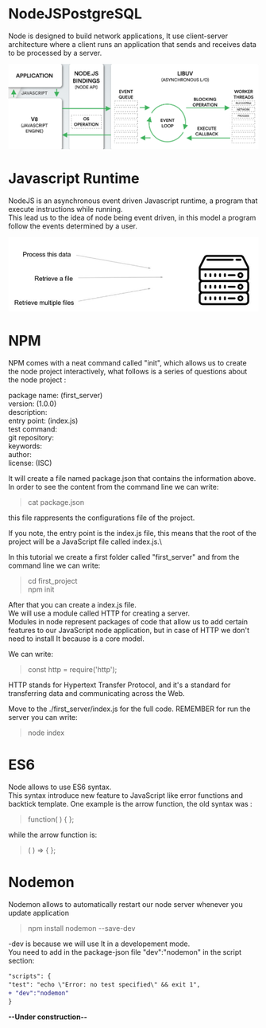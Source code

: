 # NodeJSPostgreSQL
Node is designed to build network applications, It use client-server architecture where a client runs an application that sends and receives data to be processed by a server.

![Getting Started](./images/node.js-architecture.png)

# Javascript Runtime
NodeJS is an asynchronous event driven Javascript runtime, a program that execute instructions while running.\
This lead us to the idea of node being event driven, in this model a program follow the events determined by a user.

![Getting Started](./images/EventDriven.JPG)

# NPM
NPM comes with a neat command called "init", which allows us to create the node project interactively, what follows is a series of questions about the node project :

package name: (first_server)\
version: (1.0.0)\
description:\
entry point: (index.js)\
test command:\
git repository:\
keywords:\
author:\
license: (ISC)

It will create a file named package.json that contains the information above.\
In order to see the content from the command line we can write: 
> cat package.json

this file rappresents the configurations file of the project. 

If you note, the entry point is the index.js file, this means that the root of the project will be a JavaScript file called index.js.\

In this tutorial we create a first folder called "first_server" and from the command line we can write:

> cd first_project \
> npm init

After that you can create a index.js file. \
We will use a module called HTTP for creating a server. \
Modules in node represent packages of code that allow us to add certain features to our JavaScript node application, but in case of HTTP we don't need to install It because is a core model.

We can write:
> const http = require('http');

HTTP stands for Hypertext Transfer Protocol, and it's a standard for transferring data and communicating across the Web.

Move to the ./first_server/index.js for the full code.
REMEMBER for run the server you can write:
>node index


# ES6

Node allows to use ES6 syntax.\
This syntax introduce new feature to JavaScript like error functions and backtick template.
One example is the arrow function, the old syntax was :
> function( ) { };

while the arrow function is:
>( ) => { };

# Nodemon
Nodemon allows to automatically restart our node server whenever you update application
> npm install nodemon --save-dev

-dev is because we will use It in a developement mode.\
You need to add in the package-json file "dev":"nodemon" in the script section:
````diff
"scripts": {
"test": "echo \"Error: no test specified\" && exit 1",
+ "dev":"nodemon"
}
````

**--Under construction--**
